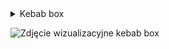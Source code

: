<details>
<summary>Kebab box</summary>
  
| Nazwa Dania | Składniki | Cena za Mały | Cena za Duży |
| ----------- | --------- | ------------ | ------------ |
| BOX Kebab | Mięso, frytki, ser, szczypiorek, kukurydza, sosy | 15zł | 18zł |
| BOX z surówkami | Mięso, frytki, surówki, sosy | 15zł | 18zł |
| BOX Nuggets | Nuggetsy, frytki, sosy | 15zł | 18zł |
</details>

![Zdjęcie wizualizacyjne kebab box](https://media.istockphoto.com/id/1048799962/pl/zdj%C4%99cie/turecki-fast-food-kurczak-d%C3%B6ner-kebab-w-pude%C5%82ku.jpg?s=1024x1024&w=is&k=20&c=2TNH7xQbW2daC0uAJxhi7qXBxhDVwEyeVgGJWHBS8m0=)
